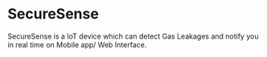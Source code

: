 # SecureSense
SecureSense is a IoT device which can detect Gas Leakages and notify you in real time on Mobile app/ Web Interface.
